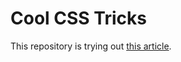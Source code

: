 # Cool CSS Tricks

This repository is trying out [this article](https://medium.com/@arnoldgunter/5-ui-design-tricks-with-css-to-wow-your-users-3423ca880505).